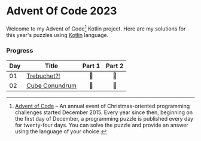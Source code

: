 # Advent Of Code 2023

Welcome to my Advent of Code[^aoc] Kotlin project. Here are my solutions for this year's puzzles using [Kotlin](https://kotlinlang.org) language.

### Progress
| Day | Title                          | Part 1 | Part 2 |
|-----|--------------------------------|:------:|:------:|
| 01  | [Trebuchet?!](src/Day01.kt)    |   🌟   |   🌟   |
| 02  | [Cube Conundrum](src/Day02.kt) |   🌟   |   🌟   |

[^aoc]: [Advent of Code](https://adventofcode.com) – An annual event of Christmas-oriented programming challenges started December 2015.
Every year since then, beginning on the first day of December, a programming puzzle is published every day for twenty-four days.
You can solve the puzzle and provide an answer using the language of your choice.
